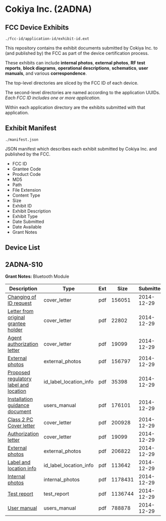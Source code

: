 # Cokiya Inc. (2ADNA)
## FCC Device Exhibits

```
./fcc-id/application-id/exhibit-id.ext
```

This repository contains the exhibit documents submitted by Cokiya Inc. to (and published by) the FCC as part of the device certification process.

These exhibits can include **internal photos**, **external photos**, **RF test reports**, **block diagrams**, **operational descriptions**, **schematics**, **user manuals**, and various **correspondence**.

The top-level directories are sliced by the FCC ID of each device.

The second-level directories are named according to the application UUIDs. *Each FCC ID includes one or more application.*

Within each application directory are the exhibits submitted with that application. 

## Exhibit Manifest

```
./manifest.json
```

JSON manifest which describes each exhibit submitted by Cokiya Inc. and published by the FCC.

- FCC ID
- Grantee Code
- Product Code
- MD5
- Path
- File Extension
- Content Type
- Size
- Exhibit ID
- Exhibit Description
- Exhibit Type
- Date Submitted
- Date Available
- Grant Notes

## Device List
## 2ADNA-S10
**Grant Notes:** Bluetooth Module

| Description | Type | Ext | Size | Submitted | Available |
| ----------- | ---- | --- | ---- | --------- | --------- |
| [Changing of ID request](2ADNA-S10/68829ceb026b6ccca2d9e2ab10c7dbf9/2486837.pdf) | cover_letter | pdf | 156051 | 2014-12-29 | 2014-12-29 |
| [Letter from original grantee holder](2ADNA-S10/68829ceb026b6ccca2d9e2ab10c7dbf9/2486839.pdf) | cover_letter | pdf | 22802 | 2014-12-29 | 2014-12-29 |
| [Agent authorization letter](2ADNA-S10/68829ceb026b6ccca2d9e2ab10c7dbf9/2486840.pdf) | cover_letter | pdf | 19099 | 2014-12-29 | 2014-12-29 |
| [External photos](2ADNA-S10/68829ceb026b6ccca2d9e2ab10c7dbf9/2486838.pdf) | external_photos | pdf | 156797 | 2014-12-29 | 2014-12-29 |
| [Proposed regulatory label and location](2ADNA-S10/68829ceb026b6ccca2d9e2ab10c7dbf9/2486841.pdf) | id_label_location_info | pdf | 35398 | 2014-12-29 | 2014-12-29 |
| [Installation guidance document](2ADNA-S10/68829ceb026b6ccca2d9e2ab10c7dbf9/2486842.pdf) | users_manual | pdf | 176101 | 2014-12-29 | 2014-12-29 |
| [Class 2 PC Cover letter](2ADNA-S10/a3cf587bdbe256dff567494de0b56172/2486877.pdf) | cover_letter | pdf | 200928 | 2014-12-29 | 2014-12-29 |
| [Authorization letter](2ADNA-S10/a3cf587bdbe256dff567494de0b56172/2486840.pdf) | cover_letter | pdf | 19099 | 2014-12-29 | 2014-12-29 |
| [External photos](2ADNA-S10/a3cf587bdbe256dff567494de0b56172/2486879.pdf) | external_photos | pdf | 206822 | 2014-12-29 | 2014-12-29 |
| [Label and location info](2ADNA-S10/a3cf587bdbe256dff567494de0b56172/2486881.pdf) | id_label_location_info | pdf | 113642 | 2014-12-29 | 2014-12-29 |
| [Internal photos](2ADNA-S10/a3cf587bdbe256dff567494de0b56172/2486880.pdf) | internal_photos | pdf | 1178431 | 2014-12-29 | 2014-12-29 |
| [Test report](2ADNA-S10/a3cf587bdbe256dff567494de0b56172/2486883.pdf) | test_report | pdf | 1136744 | 2014-12-29 | 2014-12-29 |
| [User manual](2ADNA-S10/a3cf587bdbe256dff567494de0b56172/2486882.pdf) | users_manual | pdf | 788878 | 2014-12-29 | 2014-12-29 |
